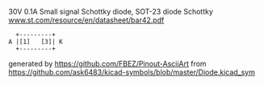 30V 0.1A Small signal Schottky diode, SOT-23
diode Schottky
www.st.com/resource/en/datasheet/bar42.pdf


	  +---------+
	A |[1]   [3]| K
	  +---------+


generated by https://github.com/FBEZ/Pinout-AsciiArt from https://github.com/ask6483/kicad-symbols/blob/master/Diode.kicad_sym